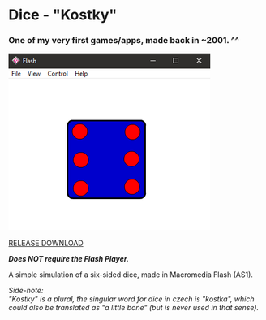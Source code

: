 # Dice - "Kostky"  
  
### One of my very first games/apps, made back in ~2001. ^^  
  
![preview](preview.png)  
  
[RELEASE DOWNLOAD](https://github.com/Dark-Gran/Simple-Dice6/releases/tag/1.0)  
  
**_Does NOT require the Flash Player._**  
  
A simple simulation of a six-sided dice, made in Macromedia Flash (AS1).  
  
_Side-note:  
"Kostky" is a plural, the singular word for dice in czech is "kostka", which could also be translated as "a little bone" (but is never used in that sense)._  
  
  
